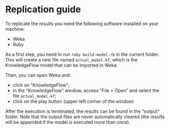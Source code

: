 # Replication guide
To replicate the results you need the following software installed on your machine:

- Weka
- Ruby

As a first step, you need to run `ruby build-model.rb` in the current folder. This will create a new file named `actual_model.kf`, which is the KnowledgeFlow model that can be imported in Weka. 

Then, you can open Weka and:

- click on "KnowledgeFlow";
- in the "KnowledgeFlow" window, access "File > Open" and select the file `actual_model.kf`;
- click on the play button (upper-left corner of the window)

After the execution is terminated, the results can be found in the "output" folder. Note that the output files are never automatically cleared (the results will be appended if the model is executed more than once).
